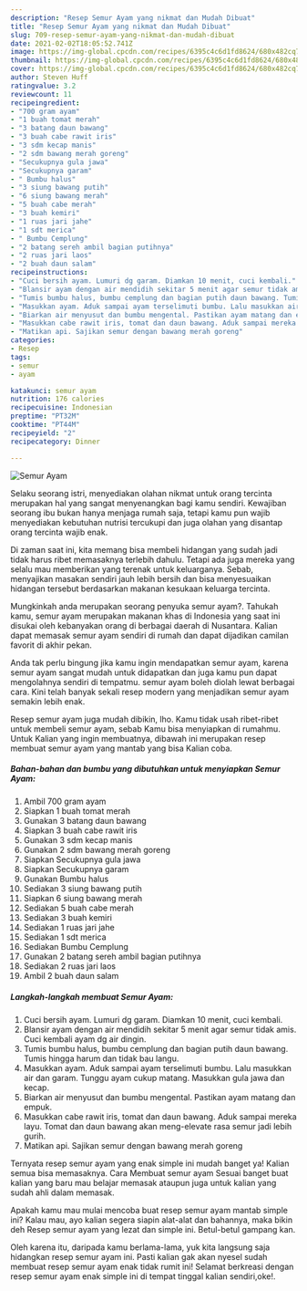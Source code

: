 ```yaml
---
description: "Resep Semur Ayam yang nikmat dan Mudah Dibuat"
title: "Resep Semur Ayam yang nikmat dan Mudah Dibuat"
slug: 709-resep-semur-ayam-yang-nikmat-dan-mudah-dibuat
date: 2021-02-02T18:05:52.741Z
image: https://img-global.cpcdn.com/recipes/6395c4c6d1fd8624/680x482cq70/semur-ayam-foto-resep-utama.jpg
thumbnail: https://img-global.cpcdn.com/recipes/6395c4c6d1fd8624/680x482cq70/semur-ayam-foto-resep-utama.jpg
cover: https://img-global.cpcdn.com/recipes/6395c4c6d1fd8624/680x482cq70/semur-ayam-foto-resep-utama.jpg
author: Steven Huff
ratingvalue: 3.2
reviewcount: 11
recipeingredient:
- "700 gram ayam"
- "1 buah tomat merah"
- "3 batang daun bawang"
- "3 buah cabe rawit iris"
- "3 sdm kecap manis"
- "2 sdm bawang merah goreng"
- "Secukupnya gula jawa"
- "Secukupnya garam"
- " Bumbu halus"
- "3 siung bawang putih"
- "6 siung bawang merah"
- "5 buah cabe merah"
- "3 buah kemiri"
- "1 ruas jari jahe"
- "1 sdt merica"
- " Bumbu Cemplung"
- "2 batang sereh ambil bagian putihnya"
- "2 ruas jari laos"
- "2 buah daun salam"
recipeinstructions:
- "Cuci bersih ayam. Lumuri dg garam. Diamkan 10 menit, cuci kembali."
- "Blansir ayam dengan air mendidih sekitar 5 menit agar semur tidak amis. Cuci kembali ayam dg air dingin."
- "Tumis bumbu halus, bumbu cemplung dan bagian putih daun bawang. Tumis hingga harum dan tidak bau langu."
- "Masukkan ayam. Aduk sampai ayam terselimuti bumbu. Lalu masukkan air dan garam. Tunggu ayam cukup matang. Masukkan gula jawa dan kecap."
- "Biarkan air menyusut dan bumbu mengental. Pastikan ayam matang dan empuk."
- "Masukkan cabe rawit iris, tomat dan daun bawang. Aduk sampai mereka layu. Tomat dan daun bawang akan meng-elevate rasa semur jadi lebih gurih."
- "Matikan api. Sajikan semur dengan bawang merah goreng"
categories:
- Resep
tags:
- semur
- ayam

katakunci: semur ayam 
nutrition: 176 calories
recipecuisine: Indonesian
preptime: "PT32M"
cooktime: "PT44M"
recipeyield: "2"
recipecategory: Dinner

---
```



![Semur Ayam](https://img-global.cpcdn.com/recipes/6395c4c6d1fd8624/680x482cq70/semur-ayam-foto-resep-utama.jpg)

Selaku seorang istri, menyediakan olahan nikmat untuk orang tercinta merupakan hal yang sangat menyenangkan bagi kamu sendiri. Kewajiban seorang ibu bukan hanya menjaga rumah saja, tetapi kamu pun wajib menyediakan kebutuhan nutrisi tercukupi dan juga olahan yang disantap orang tercinta wajib enak.

Di zaman  saat ini, kita memang bisa membeli hidangan yang sudah jadi tidak harus ribet memasaknya terlebih dahulu. Tetapi ada juga mereka yang selalu mau memberikan yang terenak untuk keluarganya. Sebab, menyajikan masakan sendiri jauh lebih bersih dan bisa menyesuaikan hidangan tersebut berdasarkan makanan kesukaan keluarga tercinta. 



Mungkinkah anda merupakan seorang penyuka semur ayam?. Tahukah kamu, semur ayam merupakan makanan khas di Indonesia yang saat ini disukai oleh kebanyakan orang di berbagai daerah di Nusantara. Kalian dapat memasak semur ayam sendiri di rumah dan dapat dijadikan camilan favorit di akhir pekan.

Anda tak perlu bingung jika kamu ingin mendapatkan semur ayam, karena semur ayam sangat mudah untuk didapatkan dan juga kamu pun dapat mengolahnya sendiri di tempatmu. semur ayam boleh diolah lewat berbagai cara. Kini telah banyak sekali resep modern yang menjadikan semur ayam semakin lebih enak.

Resep semur ayam juga mudah dibikin, lho. Kamu tidak usah ribet-ribet untuk membeli semur ayam, sebab Kamu bisa menyiapkan di rumahmu. Untuk Kalian yang ingin membuatnya, dibawah ini merupakan resep membuat semur ayam yang mantab yang bisa Kalian coba.

<!--inarticleads1-->

##### Bahan-bahan dan bumbu yang dibutuhkan untuk menyiapkan Semur Ayam:

1. Ambil 700 gram ayam
1. Siapkan 1 buah tomat merah
1. Gunakan 3 batang daun bawang
1. Siapkan 3 buah cabe rawit iris
1. Gunakan 3 sdm kecap manis
1. Gunakan 2 sdm bawang merah goreng
1. Siapkan Secukupnya gula jawa
1. Siapkan Secukupnya garam
1. Gunakan  Bumbu halus
1. Sediakan 3 siung bawang putih
1. Siapkan 6 siung bawang merah
1. Sediakan 5 buah cabe merah
1. Sediakan 3 buah kemiri
1. Sediakan 1 ruas jari jahe
1. Sediakan 1 sdt merica
1. Sediakan  Bumbu Cemplung
1. Gunakan 2 batang sereh ambil bagian putihnya
1. Sediakan 2 ruas jari laos
1. Ambil 2 buah daun salam




<!--inarticleads2-->

##### Langkah-langkah membuat Semur Ayam:

1. Cuci bersih ayam. Lumuri dg garam. Diamkan 10 menit, cuci kembali.
1. Blansir ayam dengan air mendidih sekitar 5 menit agar semur tidak amis. Cuci kembali ayam dg air dingin.
1. Tumis bumbu halus, bumbu cemplung dan bagian putih daun bawang. Tumis hingga harum dan tidak bau langu.
1. Masukkan ayam. Aduk sampai ayam terselimuti bumbu. Lalu masukkan air dan garam. Tunggu ayam cukup matang. Masukkan gula jawa dan kecap.
1. Biarkan air menyusut dan bumbu mengental. Pastikan ayam matang dan empuk.
1. Masukkan cabe rawit iris, tomat dan daun bawang. Aduk sampai mereka layu. Tomat dan daun bawang akan meng-elevate rasa semur jadi lebih gurih.
1. Matikan api. Sajikan semur dengan bawang merah goreng




Ternyata resep semur ayam yang enak simple ini mudah banget ya! Kalian semua bisa memasaknya. Cara Membuat semur ayam Sesuai banget buat kalian yang baru mau belajar memasak ataupun juga untuk kalian yang sudah ahli dalam memasak.

Apakah kamu mau mulai mencoba buat resep semur ayam mantab simple ini? Kalau mau, ayo kalian segera siapin alat-alat dan bahannya, maka bikin deh Resep semur ayam yang lezat dan simple ini. Betul-betul gampang kan. 

Oleh karena itu, daripada kamu berlama-lama, yuk kita langsung saja hidangkan resep semur ayam ini. Pasti kalian gak akan nyesel sudah membuat resep semur ayam enak tidak rumit ini! Selamat berkreasi dengan resep semur ayam enak simple ini di tempat tinggal kalian sendiri,oke!.

